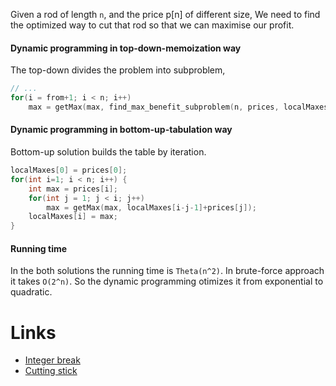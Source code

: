 
Given a rod of length `n`, and the price p[n] of different size, We need to find the optimized way to cut that rod so that we can maximise our profit.

#### Dynamic programming in top-down-memoization way

The top-down divides the problem into subproblem,

```C++
// ...
for(i = from+1; i < n; i++)
	max = getMax(max, find_max_benefit_subproblem(n, prices, localMaxes, i) + prices[i-from-1]);
```

#### Dynamic programming in bottom-up-tabulation way

Bottom-up solution builds the table by iteration.

```C++
localMaxes[0] = prices[0];
for(int i=1; i < n; i++) {
	int max = prices[i];
	for(int j = 1; j < i; j++)
		max = getMax(max, localMaxes[i-j-1]+prices[j]);
	localMaxes[i] = max;
}
```

#### Running time

In the both solutions the running time is `Theta(n^2)`. In brute-force approach it takes `O(2^n)`. So the dynamic programming otimizes it from exponential to quadratic.

Links
======

- [Integer break](https://leetcode.com/problems/integer-break/)
- [Cutting stick](https://leetcode.com/problems/minimum-cost-to-cut-a-stick/)
